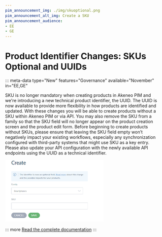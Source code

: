 ```yaml
---
pim_announcement_img: ./img/skuoptional.png
pim_announcement_alt_img: Create a SKU
pim_announcement_audience:
- EE
- GE
---
```


# Product Identifier Changes: SKUs Optional and UUIDs
::: meta-data type="New" features="Governance" available="November" in="EE,GE"

SKU is no longer mandatory when creating products in Akeneo PIM and we're introducing a new technical product identifier, the UUID. The UUID is now available to provide more flexibility in how products are identified and updated. With these changes you will be able to create products without a SKU within Akeneo PIM or via API. You may also remove the SKU from a family so that the SKU field will no longer appear on the product creation screen and the product edit form. Before beginning to create products without SKUs, please ensure that leaving the SKU field empty won’t negatively impact your existing workflows, especially any synchronization configured with third-party systems that might use SKU as a key entry. Please also update your API configuration with the newly available API endpoints using the UUID as a technical identifier.

![Create a SKU](../img/skuoptional.png)

::: more
[Read the complete documentation](../articles/manage-product-identifiers.html#update-your-products-with-the-api)
:::
